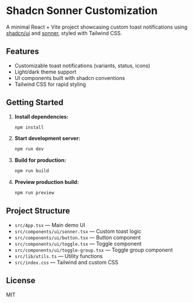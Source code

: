 # Shadcn Sonner Customization

A minimal React + Vite project showcasing custom toast notifications using [shadcn/ui](https://ui.shadcn.com/) and [sonner](https://sonner.emilkowal.io/), styled with Tailwind CSS.

## Features

- Customizable toast notifications (variants, status, icons)
- Light/dark theme support
- UI components built with shadcn conventions
- Tailwind CSS for rapid styling

## Getting Started

1. **Install dependencies:**

   ```sh
   npm install
   ```

2. **Start development server:**

   ```sh
   npm run dev
   ```

3. **Build for production:**

   ```sh
   npm run build
   ```

4. **Preview production build:**
   ```sh
   npm run preview
   ```

## Project Structure

- `src/App.tsx` — Main demo UI
- `src/components/ui/sonner.tsx` — Custom toast logic
- `src/components/ui/button.tsx` — Button component
- `src/components/ui/toggle.tsx` — Toggle component
- `src/components/ui/toggle-group.tsx` — Toggle group component
- `src/lib/utils.ts` — Utility functions
- `src/index.css` — Tailwind and custom CSS

## License

MIT
